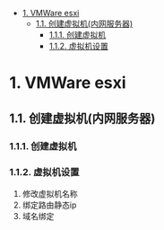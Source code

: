 
<!-- TOC -->

- [1. VMWare esxi](#1-vmware-esxi)
    - [1.1. 创建虚拟机(内网服务器)](#11-创建虚拟机内网服务器)
        - [1.1.1. 创建虚拟机](#111-创建虚拟机)
        - [1.1.2. 虚拟机设置](#112-虚拟机设置)

<!-- /TOC -->


# 1. VMWare esxi


## 1.1. 创建虚拟机(内网服务器)

### 1.1.1. 创建虚拟机  


### 1.1.2. 虚拟机设置  
1. 修改虚拟机名称  
2. 绑定路由静态ip  
3. 域名绑定   




